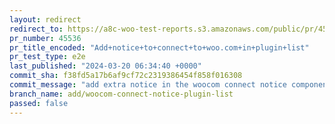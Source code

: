 ```yaml
---
layout: redirect
redirect_to: https://a8c-woo-test-reports.s3.amazonaws.com/public/pr/45536/e2e/index.html
pr_number: 45536
pr_title_encoded: "Add+notice+to+connect+to+woo.com+in+plugin+list"
pr_test_type: e2e
last_published: "2024-03-20 06:34:40 +0000"
commit_sha: f38fd5a17b6af9cf72c2319386454f858f016308
commit_message: "add extra notice in the woocom connect notice component based on the …"
branch_name: add/woocom-connect-notice-plugin-list
passed: false
---
```

